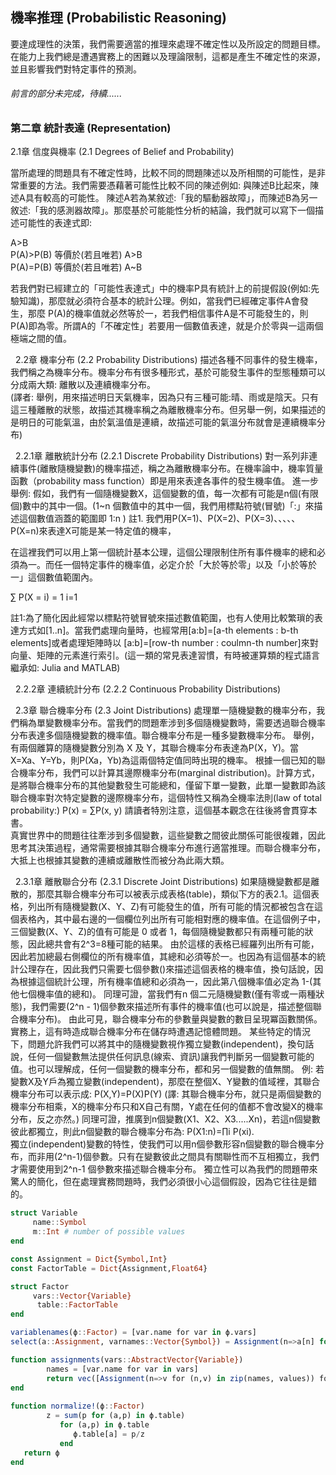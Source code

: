 ## 機率推理 (Probabilistic Reasoning)

要達成理性的決策，我們需要適當的推理來處理不確定性以及所設定的問題目標。在能力上我們總是遭遇實務上的困難以及理論限制，這都是產生不確定性的來源，並且影響我們對特定事件的預測。

###### 前言的部分未完成，待續......


### 第二章 統計表達 (Representation)

2.1章 信度與機率 (2.1 Degrees of Belief and Probability)

當所處理的問題具有不確定性時，比較不同的問題陳述以及所相關的可能性，是非常重要的方法。我們需要憑藉著可能性比較不同的陳述例如: 
與陳述B比起來，陳述A具有較高的可能性。
陳述A若為某敘述:「我的驅動器故障」，而陳述B為另一敘述:「我的感測器故障」。那麼基於可能能性分析的結論，我們就可以寫下一個描述可能性的表達式即:<br>

A>B <br>
P(A)>P(B) 等價於(若且唯若) A>B <br>
P(A)=P(B) 等價於(若且唯若) A~B <br>

若我們對已經建立的「可能性表達式」中的機率P具有統計上的前提假設(例如:先驗知識)，那麼就必須符合基本的統計公理。例如，當我們已經確定事件A會發生，那麼 P(A)的機率值就必然等於一，若我們相信事件A是不可能發生的，則 P(A)即為零。所謂A的「不確定性」若要用一個數值表達，就是介於零與一這兩個極端之間的值。<br>

&#160; 2.2章 機率分布 (2.2 Probability Distributions)
描述各種不同事件的發生機率，我們稱之為機率分布。機率分布有很多種形式，基於可能發生事件的型態種類可以分成兩大類: 離散以及連續機率分布。<br>
(譯者: 舉例，用來描述明日天氣機率，因為只有三種可能:晴、雨或是陰天。只有這三種離散的狀態，故描述其機率稱之為離散機率分布。但另舉一例，如果描述的是明日的可能氣溫，由於氣溫值是連續，故描述可能的氣溫分布就會是連續機率分布)

&#160;   2.2.1章  離散統計分布 (2.2.1 Discrete Probability Distributions)
對一系列非連續事件(離散隨機變數)的機率描述，稱之為離散機率分布。在機率論中，機率質量函數（probability mass function）即是用來表達各事件的發生機率值。
進一步舉例:
假如，我們有一個隨機變數X，這個變數的值，每一次都有可能是n個(有限個)數中的其中一個。(1~n 個數值中的其中一個，我們用標點符號(冒號)「:」來描述這個數值涵蓋的範圍即 1:n ) 註1.
我們用P(X=1)、P(X=2)、P(X=3)、、、、、P(X=n)來表達X可能是某一特定值的機率，

在這裡我們可以用上第一個統計基本公理，這個公理限制住所有事件機率的總和必須為一。而任一個特定事件的機率值，必定介於「大於等於零」以及「小於等於一」這個數值範圍內。

∑ P(X = i) = 1
i=1

註1:為了簡化因此經常以標點符號冒號來描述數值範圍，也有人使用比較繁瑣的表達方式如[1..n]。當我們處理向量時，也經常用[a:b]=[a-th elements : b-th elements]或者處理矩陣時以 [a:b]=[row-th number : coulmn-th number]來對向量、矩陣的元素進行索引。(這一類的常見表達習慣，有時被運算類的程式語言繼承如: Julia and MATLAB)


&#160;   2.2.2章  連續統計分布 (2.2.2 Continuous Probability Distributions)

&#160; 2.3章 聯合機率分布 (2.3 Joint Distributions)
處理單一隨機變數的機率分布，我們稱為單變數機率分布。當我們的問題牽涉到多個隨機變數時，需要透過聯合機率分布表達多個隨機變數的機率值。聯合機率分布是一種多變數機率分布。
舉例，有兩個離算的隨機變數分別為 X 及 Y，其聯合機率分布表達為P(X，Y)。當X=Xa、Y=Yb，則P(Xa，Yb)為這兩個特定值同時出現的機率。
根據一個已知的聯合機率分布，我們可以計算其邊際機率分布(marginal distribution)。計算方式，是將聯合機率分布的其他變數發生可能總和，僅留下單一變數，此單一變數即為該聯合機率對次特定變數的邊際機率分布，這個特性又稱為全機率法則(law of total probability:)
P(x) = ∑P(x, y)
請讀者特別注意，這個基本觀念在往後將會貫穿本書。<br>
真實世界中的問題往往牽涉到多個變數，這些變數之間彼此關係可能很複雜，因此思考其決策過程，通常需要根據其聯合機率分布進行適當推理。而聯合機率分布，大抵上也根據其變數的連續或離散性而被分為此兩大類。

&#160;   2.3.1章  離散聯合分布 (2.3.1 Discrete Joint Distributions)
如果隨機變數都是離散的，那麼其聯合機率分布可以被表示成表格(table)，類似下方的表2.1。這個表格，列出所有隨機變數(X、Y、Z)有可能發生的值，所有可能的情況都被包含在這個表格內，其中最右邊的一個欄位列出所有可能相對應的機率值。在這個例子中，三個變數(X、Y、Z)的值有可能是 0 或者 1，每個隨機變數都只有兩種可能的狀態，因此總共會有2^3=8種可能的結果。
由於這樣的表格已經羅列出所有可能，因此若加總最右側欄位的所有機率值，其總和必須等於一。也因為有這個基本的統計公理存在，因此我們只需要七個參數()來描述這個表格的機率值，換句話說，因為根據這個統計公理，所有機率值總和必須為一，因此第八個機率值必定為 1-(其他七個機率值的總和)。
同理可證，當我們有n 個二元隨機變數(僅有零或一兩種狀態)，我們需要(2^n - 1)個參數來描述所有事件的機率值(也可以說是，描述整個聯合機率分布)。
由此可見，聯合機率分布的參數量與變數的數目呈現冪函數關係。實務上，這有時造成聯合機率分布在儲存時遭遇記憶體問題。
某些特定的情況下，問題允許我們可以將其中的隨機變數視作獨立變數(independent)，換句話說，任何一個變數無法提供任何訊息(線索、資訊)讓我們判斷另一個變數可能的值。也可以理解成，任何一個變數的機率分布，都和另一個變數的值無關。
例: 若變數X及Y戶為獨立變數(independent)，那麼在整個X、Y變數的值域裡，其聯合機率分布可以表示成: P(X,Y)=P(X)P(Y)
(譯: 其聯合機率分布，就只是兩個變數的機率分布相乘，X的機率分布只和X自己有關，Y處在任何的值都不會改變X的機率分布，反之亦然。)
同理可證，推廣到n個變數(X1、X2、X3.....Xn)，若這n個變數彼此都獨立，則此n個變數的聯合機率分布為: P(X1:n)=∏i P(xi). <br>
獨立(independent)變數的特性，使我們可以用n個參數形容n個變數的聯合機率分布，而非用(2^n-1)個參數。只有在變數彼此之間具有關聯性而不互相獨立，我們才需要使用到2^n-1 個參數來描述聯合機率分布。
獨立性可以為我們的問題帶來驚人的簡化，但在處理實務問題時，我們必須很小心這個假設，因為它往往是錯的。


```julia
struct Variable
     name::Symbol
     m::Int # number of possible values
end

const Assignment = Dict{Symbol,Int}
const FactorTable = Dict{Assignment,Float64}

struct Factor
     vars::Vector{Variable}
      table::FactorTable
end

variablenames(ϕ::Factor) = [var.name for var in ϕ.vars]
select(a::Assignment, varnames::Vector{Symbol}) = Assignment(n=>a[n] for n in varnames)

function assignments(vars::AbstractVector{Variable})
        names = [var.name for var in vars]
        return vec([Assignment(n=>v for (n,v) in zip(names, values)) for values in product((1:v.m for v in vars)...)])
end
         
function normalize!(ϕ::Factor)
        z = sum(p for (a,p) in ϕ.table)
           for (a,p) in ϕ.table
              ϕ.table[a] = p/z
           end
   return ϕ
end
```
